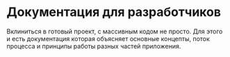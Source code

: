 # Документация для разработчиков

Вклиниться в готовый проект, с массивным кодом не просто. Для этого и есть документация которая объясняет основные концепты, поток процесса и принципы работы разных частей приложения.